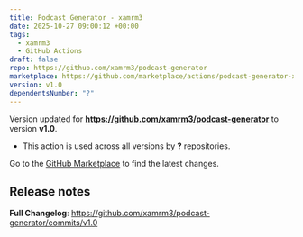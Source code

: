 ```yaml
---
title: Podcast Generator - xamrm3
date: 2025-10-27 09:00:12 +00:00
tags:
  - xamrm3
  - GitHub Actions
draft: false
repo: https://github.com/xamrm3/podcast-generator
marketplace: https://github.com/marketplace/actions/podcast-generator-xamrm3
version: v1.0
dependentsNumber: "?"
---
```



Version updated for **https://github.com/xamrm3/podcast-generator** to version **v1.0**.
- This action is used across all versions by **?** repositories.

Go to the [GitHub Marketplace](https://github.com/marketplace/actions/podcast-generator-xamrm3) to find the latest changes.

## Release notes

**Full Changelog**: https://github.com/xamrm3/podcast-generator/commits/v1.0
